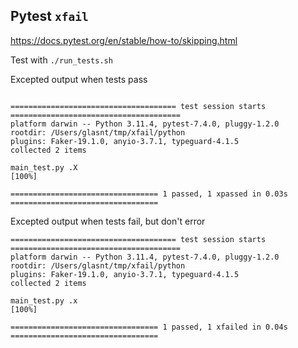 ## Pytest `xfail`

https://docs.pytest.org/en/stable/how-to/skipping.html

Test with `./run_tests.sh`


Excepted output when tests pass

```

===================================== test session starts ======================================
platform darwin -- Python 3.11.4, pytest-7.4.0, pluggy-1.2.0
rootdir: /Users/glasnt/tmp/xfail/python
plugins: Faker-19.1.0, anyio-3.7.1, typeguard-4.1.5
collected 2 items                                                                              

main_test.py .X                                                                          [100%]

================================= 1 passed, 1 xpassed in 0.03s =================================
```

Excepted output when tests fail, but don't error 

```
===================================== test session starts ======================================
platform darwin -- Python 3.11.4, pytest-7.4.0, pluggy-1.2.0
rootdir: /Users/glasnt/tmp/xfail/python
plugins: Faker-19.1.0, anyio-3.7.1, typeguard-4.1.5
collected 2 items                                                                              

main_test.py .x                                                                          [100%]

================================= 1 passed, 1 xfailed in 0.04s =================================
```